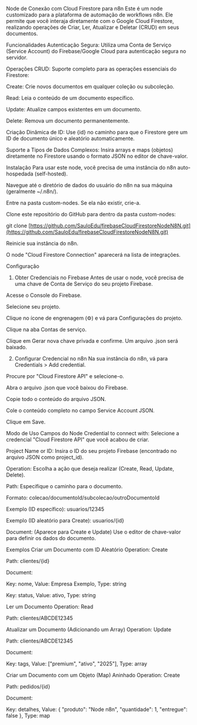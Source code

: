 Node de Conexão com Cloud Firestore para n8n
Este é um node customizado para a plataforma de automação de workflows n8n. Ele permite que você interaja diretamente com o Google Cloud Firestore, realizando operações de Criar, Ler, Atualizar e Deletar (CRUD) em seus documentos.

Funcionalidades
Autenticação Segura: Utiliza uma Conta de Serviço (Service Account) do Firebase/Google Cloud para autenticação segura no servidor.

Operações CRUD: Suporte completo para as operações essenciais do Firestore:

Create: Crie novos documentos em qualquer coleção ou subcoleção.

Read: Leia o conteúdo de um documento específico.

Update: Atualize campos existentes em um documento.

Delete: Remova um documento permanentemente.

Criação Dinâmica de ID: Use {id} no caminho para que o Firestore gere um ID de documento único e aleatório automaticamente.

Suporte a Tipos de Dados Complexos: Insira arrays e maps (objetos) diretamente no Firestore usando o formato JSON no editor de chave-valor.

Instalação
Para usar este node, você precisa de uma instância do n8n auto-hospedada (self-hosted).

Navegue até o diretório de dados do usuário do n8n na sua máquina (geralmente ~/.n8n/).

Entre na pasta custom-nodes. Se ela não existir, crie-a.

Clone este repositório do GitHub para dentro da pasta custom-nodes:

git clone [https://github.com/SauloEdu/firebaseCloudFirestoreNodeN8N.git](https://github.com/SauloEdu/firebaseCloudFirestoreNodeN8N.git)

Reinicie sua instância do n8n.

O node "Cloud Firestore Connection" aparecerá na lista de integrações.

Configuração
1. Obter Credenciais no Firebase
Antes de usar o node, você precisa de uma chave de Conta de Serviço do seu projeto Firebase.

Acesse o Console do Firebase.

Selecione seu projeto.

Clique no ícone de engrenagem (⚙️) e vá para Configurações do projeto.

Clique na aba Contas de serviço.

Clique em Gerar nova chave privada e confirme. Um arquivo .json será baixado.

2. Configurar Credencial no n8n
Na sua instância do n8n, vá para Credentials > Add credential.

Procure por "Cloud Firestore API" e selecione-o.

Abra o arquivo .json que você baixou do Firebase.

Copie todo o conteúdo do arquivo JSON.

Cole o conteúdo completo no campo Service Account JSON.

Clique em Save.

Modo de Uso
Campos do Node
Credential to connect with: Selecione a credencial "Cloud Firestore API" que você acabou de criar.

Project Name or ID: Insira o ID do seu projeto Firebase (encontrado no arquivo JSON como project_id).

Operation: Escolha a ação que deseja realizar (Create, Read, Update, Delete).

Path: Especifique o caminho para o documento.

Formato: colecao/documentoId/subcolecao/outroDocumentoId

Exemplo (ID específico): usuarios/12345

Exemplo (ID aleatório para Create): usuarios/{id}

Document: (Aparece para Create e Update) Use o editor de chave-valor para definir os dados do documento.

Exemplos
Criar um Documento com ID Aleatório
Operation: Create

Path: clientes/{id}

Document:

Key: nome, Value: Empresa Exemplo, Type: string

Key: status, Value: ativo, Type: string

Ler um Documento
Operation: Read

Path: clientes/ABCDE12345

Atualizar um Documento (Adicionando um Array)
Operation: Update

Path: clientes/ABCDE12345

Document:

Key: tags, Value: ["premium", "ativo", "2025"], Type: array

Criar um Documento com um Objeto (Map) Aninhado
Operation: Create

Path: pedidos/{id}

Document:

Key: detalhes, Value: { "produto": "Node n8n", "quantidade": 1, "entregue": false }, Type: map

